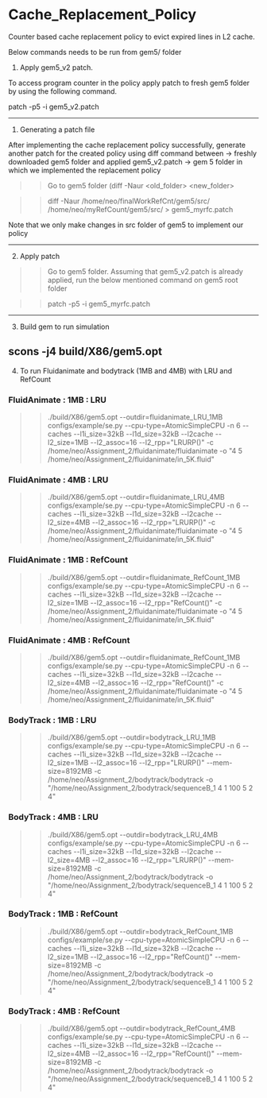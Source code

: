 # Cache_Replacement_Policy
Counter based cache replacement policy to evict expired lines in L2 cache.


Below commands needs to be run from gem5/ folder

1. Apply gem5_v2 patch.

 To access program counter in the policy apply patch to fresh gem5 folder by using the following command.
 
 patch -p5 -i gem5_v2.patch
 
------------------------------------------------------------------------------------------------------------------------
1. Generating  a patch file

After implementing the cache replacement policy successfully, generate another patch for the created policy using diff command between 
-> freshly downloaded gem5 folder and applied gem5_v2.patch
-> gem 5 folder in which we implemented the replacement policy

>> Go to gem5 folder (diff -Naur <old_folder> <new_folder>

>> diff -Naur /home/neo/finalWorkRefCnt/gem5/src/   /home/neo/myRefCount/gem5/src/ > gem5_myrfc.patch

Note that we only make changes in src folder of gem5 to implement our policy

-------------------------------------------------------------------------------------------------------------------------

2. Apply patch

>> Go to gem5 folder. Assuming that gem5_v2.patch is already applied, run the below mentioned command on gem5 root folder

>> patch -p5 -i gem5_myrfc.patch
-------------------------------------------------------------------------------------------------------------------------
3. Build gem to run simulation

scons -j4 build/X86/gem5.opt
--------------------------------------------------------------------------------------------------------------
4. To run Fluidanimate and bodytrack (1MB and 4MB) with LRU and RefCount

### FluidAnimate : 1MB : LRU

>> ./build/X86/gem5.opt --outdir=fluidanimate_LRU_1MB configs/example/se.py --cpu-type=AtomicSimpleCPU -n 6 --caches --l1i_size=32kB --l1d_size=32kB --l2cache --l2_size=1MB --l2_assoc=16 --l2_rpp="LRURP()" -c /home/neo/Assignment_2/fluidanimate/fluidanimate -o "4 5 /home/neo/Assignment_2/fluidanimate/in_5K.fluid"

### FluidAnimate : 4MB : LRU
>> ./build/X86/gem5.opt --outdir=fluidanimate_LRU_4MB configs/example/se.py --cpu-type=AtomicSimpleCPU -n 6 --caches --l1i_size=32kB --l1d_size=32kB --l2cache --l2_size=4MB --l2_assoc=16 --l2_rpp="LRURP()" -c /home/neo/Assignment_2/fluidanimate/fluidanimate -o "4 5 /home/neo/Assignment_2/fluidanimate/in_5K.fluid"

### FluidAnimate : 1MB : RefCount
>> ./build/X86/gem5.opt --outdir=fluidanimate_RefCount_1MB configs/example/se.py --cpu-type=AtomicSimpleCPU -n 6 --caches --l1i_size=32kB --l1d_size=32kB --l2cache --l2_size=1MB --l2_assoc=16 --l2_rpp="RefCount()" -c /home/neo/Assignment_2/fluidanimate/fluidanimate -o "4 5 /home/neo/Assignment_2/fluidanimate/in_5K.fluid"

### FluidAnimate : 4MB : RefCount
>> ./build/X86/gem5.opt --outdir=fluidanimate_RefCount_1MB configs/example/se.py --cpu-type=AtomicSimpleCPU -n 6 --caches --l1i_size=32kB --l1d_size=32kB --l2cache --l2_size=4MB --l2_assoc=16 --l2_rpp="RefCount()" -c /home/neo/Assignment_2/fluidanimate/fluidanimate -o "4 5 /home/neo/Assignment_2/fluidanimate/in_5K.fluid"

### BodyTrack : 1MB : LRU
>> ./build/X86/gem5.opt --outdir=bodytrack_LRU_1MB configs/example/se.py --cpu-type=AtomicSimpleCPU -n 6 --caches --l1i_size=32kB --l1d_size=32kB --l2cache --l2_size=1MB --l2_assoc=16 --l2_rpp="LRURP()" --mem-size=8192MB -c /home/neo/Assignment_2/bodytrack/bodytrack -o "/home/neo/Assignment_2/bodytrack/sequenceB_1 4 1 100 5 2 4"

### BodyTrack : 4MB : LRU
>> ./build/X86/gem5.opt --outdir=bodytrack_LRU_4MB configs/example/se.py --cpu-type=AtomicSimpleCPU -n 6 --caches --l1i_size=32kB --l1d_size=32kB --l2cache --l2_size=4MB --l2_assoc=16 --l2_rpp="LRURP()" --mem-size=8192MB -c /home/neo/Assignment_2/bodytrack/bodytrack -o "/home/neo/Assignment_2/bodytrack/sequenceB_1 4 1 100 5 2 4"

### BodyTrack : 1MB : RefCount
>> ./build/X86/gem5.opt --outdir=bodytrack_RefCount_1MB configs/example/se.py --cpu-type=AtomicSimpleCPU -n 6 --caches --l1i_size=32kB --l1d_size=32kB --l2cache --l2_size=1MB --l2_assoc=16 --l2_rpp="RefCount()" --mem-size=8192MB -c /home/neo/Assignment_2/bodytrack/bodytrack -o "/home/neo/Assignment_2/bodytrack/sequenceB_1 4 1 100 5 2 4"

### BodyTrack : 4MB : RefCount
>> ./build/X86/gem5.opt --outdir=bodytrack_RefCount_4MB configs/example/se.py --cpu-type=AtomicSimpleCPU -n 6 --caches --l1i_size=32kB --l1d_size=32kB --l2cache --l2_size=4MB --l2_assoc=16 --l2_rpp="RefCount()" --mem-size=8192MB -c /home/neo/Assignment_2/bodytrack/bodytrack -o "/home/neo/Assignment_2/bodytrack/sequenceB_1 4 1 100 5 2 4"





